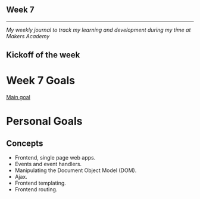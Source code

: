 ## Week 7


---
_My weekly journal to track my learning and development during my time at Makers Academy_

Kickoff of the week
---

# Week 7 Goals
[Main goal](https://github.com/makersacademy/course/tree/master/further_javascript)

# Personal Goals


## Concepts
- Frontend, single page web apps.
- Events and event handlers.
- Manipulating the Document Object Model (DOM).
- Ajax.
- Frontend templating.
- Frontend routing.
